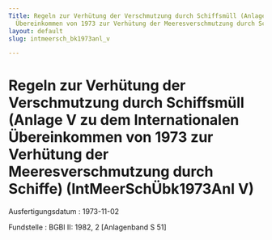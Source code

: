 ```yaml
---
Title: Regeln zur Verhütung der Verschmutzung durch Schiffsmüll (Anlage V zu dem Internationalen
  Übereinkommen von 1973 zur Verhütung der Meeresverschmutzung durch Schiffe)
layout: default
slug: intmeersch_bk1973anl_v

---
```


# Regeln zur Verhütung der Verschmutzung durch Schiffsmüll (Anlage V zu dem Internationalen Übereinkommen von 1973 zur Verhütung der Meeresverschmutzung durch Schiffe) (IntMeerSchÜbk1973Anl V)

Ausfertigungsdatum
:   1973-11-02

Fundstelle
:   BGBl II: 1982, 2 [Anlagenband S 51]

